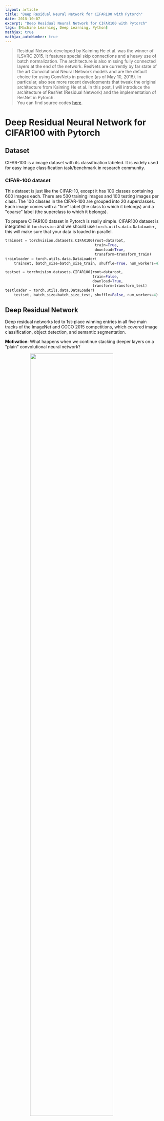 ```yaml
---
layout: article
title: "Deep Residual Neural Network for CIFAR100 with Pytorch"
date: 2018-10-07
excerpt: "Deep Residual Neural Network for CIFAR100 with Pytorch"
tags: [Machine Learning, Deep Learning, Python]
mathjax: true
mathjax_autoNumber: true
---
```


> Residual Network developed by Kaiming He et al. was the winner of ILSVRC 2015. It features special skip connections and a heavy use of batch normalization. The architecture is also missing fully connected layers at the end of the network. ResNets are currently by far state of the art Convolutional Neural Network models and are the default choice for using ConvNets in practice (as of May 10, 2016). In particular, also see more recent developments that tweak the original architecture from Kaiming He et al. In this post, I will introduce the architecture of ResNet (Residual Network) and the implementation of ResNet in Pytorch.  
> You can find source codes [here](https://github.com/Zhenye-Na/cs598/tree/master/assignments/mp4/src/part-1).


# Deep Residual Neural Network for CIFAR100 with Pytorch

## Dataset

CIFAR-100 is a image dataset with its classification labeled. It is widely used for easy image classification task/benchmark in research community.

### CIFAR-100 dataset

This dataset is just like the CIFAR-10, except it has $100$ classes containing $600$ images each. There are $500$ training images and $100$ testing images per class. The $100$ classes in the CIFAR-100 are grouped into $20$ superclasses. Each image comes with a "fine" label (the class to which it belongs) and a "coarse" label (the superclass to which it belongs).

To prepare CIFAR100 dataset in Pytorch is really simple. CIFAR100 dataset is integrated in `torchvision` and we should use `torch.utils.data.DataLoader`, this will make sure that your data is loaded in parallel.

```python
trainset = torchvision.datasets.CIFAR100(root=dataroot,
                                         train=True,
                                         download=True,
                                         transform=transform_train)
trainloader = torch.utils.data.DataLoader(
    trainset, batch_size=batch_size_train, shuffle=True, num_workers=4)

testset = torchvision.datasets.CIFAR100(root=dataroot,
                                        train=False,
                                        download=True,
                                        transform=transform_test)
testloader = torch.utils.data.DataLoader(
    testset, batch_size=batch_size_test, shuffle=False, num_workers=4)
```

## Deep Residual Network

Deep residual networks led to 1st-place winning entries in all five main tracks of the ImageNet and COCO 2015 competitions, which covered image classification, object detection, and semantic segmentation.

**Motivation**: What happens when we continue stacking deeper layers on a "plain" convolutional neural network?

<figure>
    <img src="https://github.com/Zhenye-Na/Zhenye-Na.github.io/blob/master/assets/images/posts-img/resnet/motivation.png?raw=true" width="80%" class="center">
    <figcaption>Figure 1: Training and testing on the same dataset with a 56-layer model and a 20-layer model.</figcaption>
</figure>



From the figure above, we can observe that 56-layer model performs worse on both training and test error. The deeper model performs worse, but it's not caused by overfitting.


**Hypothesis**: the problem is an optimization problem, deeper models are harder to
optimize.

As we know, the deeper model should be able to perform at least as well as the shallower model in common sense.

So the solution is that by construction, copy the learned layers from the shallower model and setting additional layers to identity mapping. ResNet uses network layers to fit a residual mapping instead of directly trying to fit a desired underlying mapping

We can denote each layer by $f(x)$. In a standard network $y = f(x)$. However, in a residual network, $y = f(x) + x$. We hypothesize that it is easier to optimize the residual mapping than to optimize the original, unreferenced mapping. To the extreme, if an identity mapping were optimal, it would be easier to push the residual to zero than to fit an identity mapping by a stack of nonlinear layers.

<figure>
    <img src="https://github.com/Zhenye-Na/Zhenye-Na.github.io/blob/master/assets/images/posts-img/resnet/resnet.png?raw=true" width="80%" class="center">
    <figcaption>Figure 2: ResNet architecture.</figcaption>
</figure>



### Full ResNet architecture

- Stack residual blocks
- Every residual block has two 3x3 conv layers
- Periodically, double # of filters and downsample spatially using stride 2(/2 in each dimension)
- Additional conv layer at the beginning
- No FC layers at the end (only FC 1000 to output classes)


### Training ResNet in practice

- Batch Normalization after every CONV layer
- Xavier 2/ initialization from He et al.
- SGD + Momentum (0.9)
- Learning rate: 0.1, divided by 10 when validation error plateaus
- Mini-batch size 256
- Weight decay of 1e-5
- No dropout used


## Implement a ResNet in Pytorch

### ResNet Architecture

<figure>
    <img src="https://github.com/Zhenye-Na/Zhenye-Na.github.io/blob/master/assets/images/posts-img/resnet/explain.png?raw=true" width="80%" class="center">
    <figcaption>Figure 3: ResNet architecture in my own implementation.</figcaption>
</figure>

The figure above is the architecture I used in my own imlementation of ResNet. I have reached $62 \sim 63\%$ accuracy on CIFAR100 test set after training for 70 epochs.

### Hyper-parameters settings


|   Hyper-parameters   	|         Description        	|
|:--------------------:	|:--------------------------:	|
|        lr=0.01       	|        learning rate       	|
|     momentum=0.9     	|       momentum factor      	|
|   weight\_decay=1e-5  	|  weight decay (L2 penalty) 	|
|      epochs=500      	|  Number of epochs to train 	|
| batch\_size\_train=256 	| Batch size of training set 	|
|  batch\_size\_test=256 	|   Batch size of test set   	|


### Data Augmentation

We should use data augmentation techniques in the implementation. Thanks to Pytorch, data augmentation has been so simple and codes are as follows.

```python
# Normalize training set together with augmentation
transform_train = transforms.Compose([
    transforms.RandomCrop(32, padding=4),
    transforms.RandomHorizontalFlip(),
    transforms.ToTensor(),
    transforms.Normalize(mean=[0.507, 0.487, 0.441], std=[0.267, 0.256, 0.276])
])

# Normalize test set same as training set without augmentation
transform_test = transforms.Compose([
    transforms.ToTensor(),
    transforms.Normalize(mean=[0.507, 0.487, 0.441], std=[0.267, 0.256, 0.276])
])
```

### ResNet model

**Note**: I have used different architecture in the ResNet. Please pay attention when you wanna use this pieces of codes.

#### Basic Block Class

```python
def conv3x3(in_channels, out_channels, stride=1):
    """3x3 kernel size with padding convolutional layer in ResNet BasicBlock."""
    return nn.Conv2d(
        in_channels=in_channels,
        out_channels=out_channels,
        kernel_size=3,
        stride=stride,
        padding=1,
        bias=False)


class BasicBlock(nn.Module):
    """Basic Block of ReseNet."""

    def __init__(self, in_channels, out_channels, stride=1, downsample=None):
        """Basic Block of ReseNet Builder."""
        super(BasicBlock, self).__init__()

        # First conv3x3 layer
        self.conv1 = conv3x3(in_channels, out_channels, stride)

        #  Batch Normalization
        self.bn1 = nn.BatchNorm2d(num_features=out_channels)

        # ReLU Activation Function
        self.relu = nn.ReLU(inplace=True)

        # Second conv3x3 layer
        self.conv2 = conv3x3(out_channels, out_channels)

        #  Batch Normalization
        self.bn2 = nn.BatchNorm2d(num_features=out_channels)

        # downsample for `residual`
        self.downsample = downsample
        self.stride = stride

    def forward(self, x):
        """Forward Pass of Basic Block."""
        residual = x

        out = self.conv1(x)
        out = self.bn1(out)
        out = self.relu(out)
        out = self.conv2(out)
        out = self.bn2(out)

        if self.downsample is not None:
            residual = self.downsample(x)

        out += residual
        return out
```


#### Residual Network Class

```python
class ResNet(nn.Module):
    """Residual Neural Network."""

    def __init__(self, block, duplicates, num_classes=100):
        """Residual Neural Network Builder."""
        super(ResNet, self).__init__()

        self.in_channels = 32
        self.conv1 = conv3x3(in_channels=3, out_channels=32)
        self.bn = nn.BatchNorm2d(num_features=32)
        self.relu = nn.ReLU(inplace=True)
        self.dropout = nn.Dropout2d(p=0.02)

        # block of Basic Blocks
        self.conv2_x = self._make_block(block, duplicates[0], out_channels=32)
        self.conv3_x = self._make_block(block, duplicates[1], out_channels=64, stride=2)
        self.conv4_x = self._make_block(block, duplicates[2], out_channels=128, stride=2)
        self.conv5_x = self._make_block(block, duplicates[3], out_channels=256, stride=2)

        self.maxpool = nn.MaxPool2d(kernel_size=4, stride=1)
        self.fc_layer = nn.Linear(256, num_classes)

        # initialize weights
        # self.apply(initialize_weights)
        for m in self.modules():
            if isinstance(m, nn.Conv2d):
                nn.init.kaiming_normal(m.weight.data, mode='fan_out')
            elif isinstance(m, nn.BatchNorm2d):
                m.weight.data.fill_(1)
                m.bias.data.zero_()
            elif isinstance(m, nn.Linear):
                m.bias.data.zero_()

    def _make_block(self, block, duplicates, out_channels, stride=1):
        """
        Create Block in ResNet.

        Args:
            block: BasicBlock
            duplicates: number of BasicBlock
            out_channels: out channels of the block

        Returns:
            nn.Sequential(*layers)
        """
        downsample = None
        if (stride != 1) or (self.in_channels != out_channels):
            downsample = nn.Sequential(
                conv3x3(self.in_channels, out_channels, stride=stride),
                nn.BatchNorm2d(num_features=out_channels)
            )

        layers = []
        layers.append(
            block(self.in_channels, out_channels, stride, downsample))
        self.in_channels = out_channels
        for _ in range(1, duplicates):
            layers.append(block(out_channels, out_channels))

        return nn.Sequential(*layers)

    def forward(self, x):
        """Forward pass of ResNet."""
        out = self.conv1(x)
        out = self.bn(out)
        out = self.relu(out)
        out = self.dropout(out)

        # Stacked Basic Blocks
        out = self.conv2_x(out)
        out = self.conv3_x(out)
        out = self.conv4_x(out)
        out = self.conv5_x(out)

        out = self.maxpool(out)
        out = out.view(out.size(0), -1)
        out = self.fc_layer(out)

        return out
```

For the source codes, you can refer to my Github repo which is [here](https://github.com/Zhenye-Na/cs598/tree/master/assignments/mp4).


## Result

```
$ python3 main.py
==> Building new ResNet model ...
==> Initialize CUDA support for ResNet model ...
==> Data Augmentation ...
==> Preparing CIFAR100 dataset ...
Files already downloaded and verified
Files already downloaded and verified
==> Start training ...
Iteration: 1 | Loss: 4.104180923530033 | Training accuracy: 14.472% | Test accuracy: 14.85%
==> Saving model ...
Iteration: 2 | Loss: 3.4602092735621395 | Training accuracy: 21.066% | Test accuracy: 20.77%
Iteration: 3 | Loss: 3.1336532514922473 | Training accuracy: 26.2% | Test accuracy: 25.07%
Iteration: 4 | Loss: 2.880905361808076 | Training accuracy: 29.676% | Test accuracy: 28.47%
Iteration: 5 | Loss: 2.6510908907773545 | Training accuracy: 34.976% | Test accuracy: 32.88%
Iteration: 6 | Loss: 2.481336920845265 | Training accuracy: 37.614% | Test accuracy: 34.41%
Iteration: 7 | Loss: 2.319791035384548 | Training accuracy: 42.072% | Test accuracy: 38.09%
Iteration: 8 | Loss: 2.1693926453590393 | Training accuracy: 45.586% | Test accuracy: 41.59%
Iteration: 9 | Loss: 2.0416611147170163 | Training accuracy: 47.214% | Test accuracy: 43.04%
Iteration: 10 | Loss: 1.9338786614184478 | Training accuracy: 50.044% | Test accuracy: 45.35%
Iteration: 11 | Loss: 1.830668755331818 | Training accuracy: 52.016% | Test accuracy: 47.05%
Iteration: 12 | Loss: 1.7460169713107907 | Training accuracy: 55.38% | Test accuracy: 48.44%
Iteration: 13 | Loss: 1.6628405780208355 | Training accuracy: 56.55% | Test accuracy: 49.71%
Iteration: 14 | Loss: 1.5798143872192927 | Training accuracy: 57.216% | Test accuracy: 49.22%
Iteration: 15 | Loss: 1.5135374920708793 | Training accuracy: 59.196% | Test accuracy: 51.76%
Iteration: 16 | Loss: 1.4557876057770787 | Training accuracy: 60.756% | Test accuracy: 51.58%
Iteration: 17 | Loss: 1.397268416930218 | Training accuracy: 62.26% | Test accuracy: 53.51%
Iteration: 18 | Loss: 1.3465026586639637 | Training accuracy: 64.048% | Test accuracy: 53.08%
Iteration: 19 | Loss: 1.2904698045886294 | Training accuracy: 64.964% | Test accuracy: 54.2%
Iteration: 20 | Loss: 1.2304265331857058 | Training accuracy: 66.884% | Test accuracy: 55.15%
Iteration: 21 | Loss: 1.192518736026725 | Training accuracy: 68.66% | Test accuracy: 55.48%
Iteration: 22 | Loss: 1.1429028416774711 | Training accuracy: 67.996% | Test accuracy: 55.17%
Iteration: 23 | Loss: 1.0980666112534854 | Training accuracy: 69.424% | Test accuracy: 56.26%
Iteration: 24 | Loss: 1.057483225756762 | Training accuracy: 71.148% | Test accuracy: 57.85%
Iteration: 25 | Loss: 1.032663247719103 | Training accuracy: 71.622% | Test accuracy: 57.16%
Iteration: 26 | Loss: 0.9889624885150364 | Training accuracy: 72.68% | Test accuracy: 57.52%
Iteration: 27 | Loss: 0.9433630595401842 | Training accuracy: 73.674% | Test accuracy: 56.65%
Iteration: 28 | Loss: 0.9149068362858831 | Training accuracy: 74.494% | Test accuracy: 57.6%
Iteration: 29 | Loss: 0.8813325060265405 | Training accuracy: 74.864% | Test accuracy: 57.12%
Iteration: 30 | Loss: 0.8572023571753988 | Training accuracy: 77.112% | Test accuracy: 59.18%
Iteration: 31 | Loss: 0.8264880502710537 | Training accuracy: 76.842% | Test accuracy: 58.53%
Iteration: 32 | Loss: 0.7944095457086757 | Training accuracy: 78.034% | Test accuracy: 59.13%
Iteration: 33 | Loss: 0.7609095737642172 | Training accuracy: 78.102% | Test accuracy: 58.32%
Iteration: 34 | Loss: 0.730701387536769 | Training accuracy: 79.234% | Test accuracy: 59.07%
Iteration: 35 | Loss: 0.7049194653423465 | Training accuracy: 79.648% | Test accuracy: 58.29%
Iteration: 36 | Loss: 0.6780204106958545 | Training accuracy: 81.206% | Test accuracy: 60.43%
Iteration: 37 | Loss: 0.6612185776537779 | Training accuracy: 81.446% | Test accuracy: 59.32%
Iteration: 38 | Loss: 0.629750130736098 | Training accuracy: 82.106% | Test accuracy: 59.46%
Iteration: 39 | Loss: 0.6031098405317384 | Training accuracy: 83.31% | Test accuracy: 60.11%
Iteration: 40 | Loss: 0.5774347835353443 | Training accuracy: 83.256% | Test accuracy: 59.33%
Iteration: 41 | Loss: 0.564434007418399 | Training accuracy: 83.934% | Test accuracy: 59.97%
Iteration: 42 | Loss: 0.5355604668052829 | Training accuracy: 85.076% | Test accuracy: 60.77%
Iteration: 43 | Loss: 0.5126350830708232 | Training accuracy: 85.768% | Test accuracy: 59.78%
Iteration: 44 | Loss: 0.5005355355690937 | Training accuracy: 84.766% | Test accuracy: 58.71%
Iteration: 45 | Loss: 0.48476455406266816 | Training accuracy: 86.344% | Test accuracy: 60.54%
Iteration: 46 | Loss: 0.4556497615210864 | Training accuracy: 87.492% | Test accuracy: 61.03%
Iteration: 47 | Loss: 0.4387689603834736 | Training accuracy: 87.684% | Test accuracy: 60.64%
Iteration: 48 | Loss: 0.41509357033943645 | Training accuracy: 88.33% | Test accuracy: 61.16%
Iteration: 49 | Loss: 0.4069142019262119 | Training accuracy: 88.748% | Test accuracy: 61.1%
Iteration: 50 | Loss: 0.3926576251278118 | Training accuracy: 89.712% | Test accuracy: 61.49%
Iteration: 51 | Loss: 0.37341941132837414 | Training accuracy: 89.238% | Test accuracy: 61.19%
==> Saving model ...
Iteration: 52 | Loss: 0.3532286737950481 | Training accuracy: 90.372% | Test accuracy: 61.24%
Iteration: 53 | Loss: 0.3430648485616762 | Training accuracy: 90.106% | Test accuracy: 60.44%
Iteration: 54 | Loss: 0.32229845735187435 | Training accuracy: 90.802% | Test accuracy: 61.17%
Iteration: 55 | Loss: 0.3160853220187888 | Training accuracy: 91.03% | Test accuracy: 61.29%
Iteration: 56 | Loss: 0.30303438988571263 | Training accuracy: 91.784% | Test accuracy: 60.74%
Iteration: 57 | Loss: 0.28862097471648335 | Training accuracy: 91.85% | Test accuracy: 61.69%
Iteration: 58 | Loss: 0.27474444374746204 | Training accuracy: 92.214% | Test accuracy: 61.59%
Iteration: 59 | Loss: 0.26047237947279095 | Training accuracy: 92.97% | Test accuracy: 61.41%
Iteration: 60 | Loss: 0.2498370428018424 | Training accuracy: 92.774% | Test accuracy: 60.91%
Iteration: 61 | Loss: 0.24482293457401041 | Training accuracy: 93.09% | Test accuracy: 61.07%
Iteration: 62 | Loss: 0.24151663269315446 | Training accuracy: 93.188% | Test accuracy: 61.42%
Iteration: 63 | Loss: 0.2337216458910582 | Training accuracy: 93.858% | Test accuracy: 61.36%
Iteration: 64 | Loss: 0.2185495105020854 | Training accuracy: 94.138% | Test accuracy: 62.55%
Iteration: 65 | Loss: 0.21097918805115076 | Training accuracy: 94.15% | Test accuracy: 61.64%
Iteration: 66 | Loss: 0.1980812152733608 | Training accuracy: 94.666% | Test accuracy: 62.19%
Iteration: 67 | Loss: 0.19419803546399486 | Training accuracy: 94.804% | Test accuracy: 62.07%
Iteration: 68 | Loss: 0.18773984844435235 | Training accuracy: 95.182% | Test accuracy: 62.69%
Iteration: 69 | Loss: 0.17875460022110112 | Training accuracy: 95.026% | Test accuracy: 62.7%
Iteration: 70 | Loss: 0.16828414216181453 | Training accuracy: 95.162% | Test accuracy: 61.97%
```



## References

[1] Kaiming He, Xiangyu Zhang, Shaoqing Ren, Jian Sun. [*"Deep Residual Learning for Image Recognition"*](https://arxiv.org/abs/1512.03385). arXiv:1512.03385  
[2] Kaiming He, Xiangyu Zhang, Shaoqing Ren, Jian Sun. [*"Identity Mappings in Deep Residual Networks"*](https://arxiv.org/abs/1603.05027). arXiv:1603.05027  
[3] Pytorch torchvision.models [https://pytorch.org/docs/stable/torchvision/models.html](https://pytorch.org/docs/stable/torchvision/models.html)  
[4] Source code for [*torchvision.models.resnet*](https://pytorch.org/docs/0.4.0/_modules/torchvision/models/resnet.html)  




<style>
.center {
    display: block;
    margin-left: auto;
    margin-right: auto;
}
</style>
